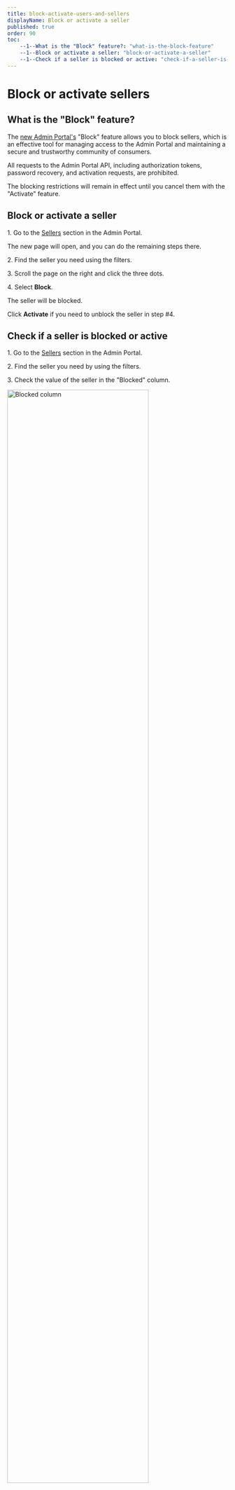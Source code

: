 ```yaml
---
title: block-activate-users-and-sellers
displayName: Block or activate a seller
published: true
order: 90
toc:
    --1--What is the "Block" feature?: "what-is-the-block-feature"
    --1--Block or activate a seller: "block-or-activate-a-seller"
    --1--Check if a seller is blocked or active: "check-if-a-seller-is-blocked-or-active"
---
```

# Block or activate sellers

## What is the "Block" feature?

The <a href="https://admin.gcore.top/" target="_blank">new Admin Portal's</a> "Block" feature allows you to block sellers, which is an effective tool for managing access to the Admin Portal and maintaining a secure and trustworthy community of consumers.

<alert-element type="info" title="Info">
  
All requests to the Admin Portal API, including authorization tokens, password recovery, and activation requests, are prohibited.

</alert-element>

The blocking restrictions will remain in effect until you cancel them with the "Activate" feature.

## Block or activate a seller

1\. Go to the <a href="https://admin.gcore.top/users/sellers" target="_blank">Sellers</a> section in the Admin Portal.

The new page will open, and you can do the remaining steps there.

2\. Find the seller you need using the filters.

3\. Scroll the page on the right and click the three dots.

4\. Select **Block**.

The seller will be blocked.

Click **Activate** if you need to unblock the seller in step #4.

## Check if a seller is blocked or active

1\. Go to the <a href="https://admin.gcore.top/users/sellers" target="_blank">Sellers</a> section in the Admin Portal.

2\. Find the seller you need by using the filters.

3\. Check the value of the seller in the "Blocked" column.

<img src="https://assets.gcore.pro/docs/reseller-support/manuals/block-activate-users-and-sellers/blocked-status-20.png" alt="Blocked column" width="80%">

- If the status is "true", the seller is blocked and cannot access the account and products.
- If the status is "false", the seller is active and has access to the account and products.
